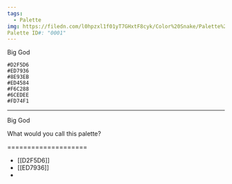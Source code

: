 ```yaml
---
tags:
  - Palette
img: https://filedn.com/l0hpzxl1f01yT7GHxtF8cyk/Color%20Snake/Palette%20Thumbnails/Color%20Snake%20Palette%20001%20(1920).png
Palette ID#: "0001"
---
```

Big God
```palette
#D2F5D6
#ED7936
#8E93EB
#ED4584
#F6C288
#6CEDEE
#FD74F1
```


---

Big God

What would you call this palette?


====================

- [[D2F5D6]]
- [[ED7936]]
- 